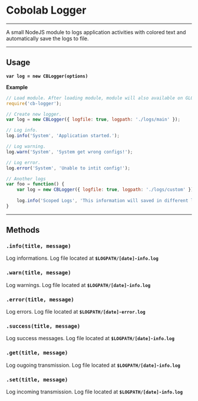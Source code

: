 # **Cobolab Logger**
---

A small NodeJS module to logs application activities with colored text and automatically save the logs to file. 

***
## **Usage**

**`var log = new CBLogger(options)`**

**Example**

```js
// Load module. After loading module, module will also available on GLOBAL object ( global.CBLogger )
require('cb-logger');

// Create new logger.
var log = new CBLogger({ logfile: true, logpath: './logs/main' });

// Log info.
log.info('System', 'Application started.');

// Log warning.
log.warn('System', 'System get wrong configs!');

// Log error.
log.error('System', 'Unable to intit config!');

// Another logs
var foo = function() {
	var log = new CBLogger({ logfile: true, logpath: './logs/custom' });
	
	log.info('Scoped Logs', 'This information will saved in different location');
}

```

***
## **Methods**

### **`.info(title, message)`**

Log informations. Log file located at **`$LOGPATH/[date]-info.log`**

### **`.warn(title, message)`**

Log warnings. Log file located at **`$LOGPATH/[date]-info.log`**

### **`.error(title, message)`**

Log errors. Log file located at **`$LOGPATH/[date]-error.log`**

### **`.success(title, message)`**

Log success messages. Log file located at **`$LOGPATH/[date]-info.log`**

### **`.get(title, message)`**

Log ougoing transmission. Log file located at **`$LOGPATH/[date]-info.log`**

### **`.set(title, message)`**

Log incoming transmission. Log file located at **`$LOGPATH/[date]-info.log`**